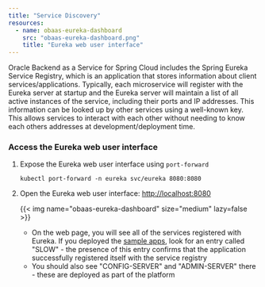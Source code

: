 ```yaml
---
title: "Service Discovery"
resources:
  - name: obaas-eureka-dashboard
    src: "obaas-eureka-dashboard.png"
    title: "Eureka web user interface"
---
```



Oracle Backend as a Service for Spring Cloud includes the Spring Eureka Service Registry, which is an application that stores information about client services/applications. Typically, each microservice will register with the Eureka server at startup and the Eureka server will maintain a list of all active instances of the service, including their ports and IP addresses.  This information can be looked up by other services using a well-known key.  This allows services to interact with each other without needing to know each others addresses at development/deployment time.

### Access the Eureka web user interface

1. Expose the Eureka web user interface using `port-forward`

    ```shell
    kubectl port-forward -n eureka svc/eureka 8080:8080
    ```

2. Open the Eureka web user interface: <http://localhost:8080>

    <!-- spellchecker-disable -->
    {{< img name="obaas-eureka-dashboard" size="medium" lazy=false >}}
    <!-- spellchecker-enable -->

    * On the web page, you will see all of the services registered with Eureka.  If you deployed the [sample apps](../../sample-apps), look for an entry called "SLOW" - the presence of this entry confirms that the application successfully registered itself with the service registry
    * You should also see "CONFIG-SERVER" and "ADMIN-SERVER" there - these are deployed as part of the platform
